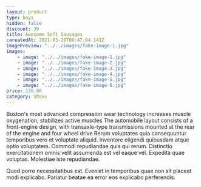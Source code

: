 ```yaml
---
layout: product
type: boys
hidden: false
discount: 39
title: Awesome Soft Sausages
careatedAt: 2021-05-28T08:47:04.141Z
imagePreview: "../../images/fake-image-1.jpg"
images:
    - image: "../../images/fake-image-1.jpg"
    - image: "../../images/fake-image-2.jpg"
    - image: "../../images/fake-image-3.jpg"
    - image: "../../images/fake-image-4.jpg"
    - image: "../../images/fake-image-5.jpg"
    - image: "../../images/fake-image-6.jpg"
price: 136.00
category: Shoes
---
```

Boston's most advanced compression wear technology increases muscle oxygenation, stabilizes active muscles
The automobile layout consists of a front-engine design, with transaxle-type transmissions mounted at the rear of the engine and four wheel drive
Rerum voluptates quia consequuntur temporibus vero et voluptate aliquid. Inventore eligendi quibusdam atque optio voluptatem. Commodi repudiandae quis qui rerum. Distinctio exercitationem omnis velit assumenda est vel eaque vel. Expedita quae voluptas. Molestiae iste repudiandae.
 Quod porro necessitatibus est. Eveniet in temporibus quae non sit placeat modi explicabo. Pariatur beatae ea error eos explicabo perferendis.
